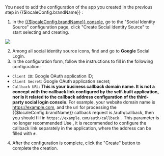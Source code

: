 <IntegrationDetailCard :title="`Fill in Google OAuth application configuration in ${$localeConfig.brandName}`">

You need to add the configuration of the app you created in the previous step in {{$localeConfig.brandName}} :

1. In the [{{$localeConfig.brandName}} console](https://console.authing.cn), go to the "Social Identity Source" configuration page, click "Create Social Identity Source" to start selecting and creating.

![](~@imagesEnUs/connections/google/google_1.png)

2. Among all social identity source icons, find and go to **Google** Social Login.
3. In the configuration form, follow the instructions to fill in the following configuration:

- `Client ID`: Google OAuth application ID;
- `Client Secret`: Google OAuth application secret;
- `Callback URL`: **This is your business callback domain name. It is not a concept with the callback link configured by the self-built application, nor is it related to the callback address configuration of the third-party social login console**. For example, your website domain name is https://example.com, and the url for processing the {{$localeConfig.brandName}} callback request is /auth/callback, then you should fill in `https://example.com/auth/callback `. This parameter is no longer recommended Use , it is recommended to configure the callback link separately in the application, where the address can be filled with `#`.

4. After the configuration is complete, click the "Create" button to complete the creation.


</IntegrationDetailCard>
